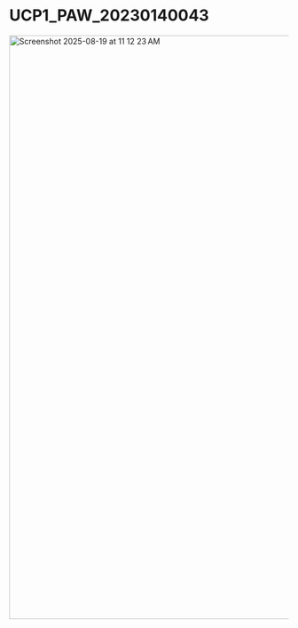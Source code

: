 # UCP1_PAW_20230140043
<img width="1680" height="1050" alt="Screenshot 2025-08-19 at 11 12 23 AM" src="https://github.com/user-attachments/assets/5c63ad95-17e1-4887-9136-aa220c332f5d" />

